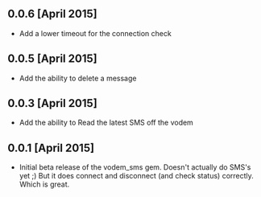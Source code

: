 ## 0.0.6 [April 2015]
* Add a lower timeout for the connection check

## 0.0.5 [April 2015]
* Add the ability to delete a message

## 0.0.3 [April 2015]

* Add the ability to Read the latest SMS off the vodem

## 0.0.1 [April 2015]

* Initial beta release of the vodem_sms gem.
  Doesn't actually do SMS's yet ;)  But it does connect and disconnect (and check status)
  correctly.  Which is great.
